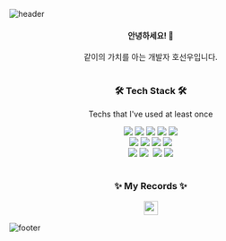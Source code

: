 ![header](https://capsule-render.vercel.app/api?type=waving&color=gradient&height=300&section=header&text=haron&fontAlignY=40&fontSize=100&desc=&descAlignY=65&animation=twinkling)

<div align="center">
  <h4>안녕하세요! 👋</h4>
  같이의 가치를 아는 개발자 호선우입니다.
  <br /><br />
  <h3 align="center">🛠 Tech Stack 🛠</h3>
  <p align="center"> Techs that I've used at least once </p>

  <div class="stack">
  <a href="#"><img src="https://img.shields.io/badge/Java-007396?style=flat&logo=Java&logoColor=#007396"/></a>
  <a href="#"><img src="https://img.shields.io/badge/JavaScript-F7DF1E?style=flat&logo=JavaScript&logoColor=black"/></a>
  <a href="#"><img src="https://img.shields.io/badge/Python-3766AB?style=flat&logo=Python&logoColor=white"/></a>
  <a href="#"><img src="https://img.shields.io/badge/HTML5-E34F26?style=flat&logo=HTML5&logoColor=white"/></a>
  <a href="#"><img src="https://img.shields.io/badge/CSS3-1572B6?style=flat&logo=CSS3&logoColor=white"/></a>
  <br />
  <a href="#"><img src="https://img.shields.io/badge/Node.js-339933?style=flat&logo=node-dot-js&logoColor=white"/></a>
  <a href="#"><img src="https://img.shields.io/badge/GraphQL-E10098?style=flat&logo=graphql&logoColor=white"/></a>
  <a href="#"><img src="https://img.shields.io/badge/APOLLO-311C87?style=flat&logo=apollo-graphql&logoColor=white"/></a>
  <a href="#"><img src="https://img.shields.io/badge/React-61DAFB?style=flat&logo=React&logoColor=white"/></a>
  <br />
  <a href="#"><img src="https://img.shields.io/badge/MySQL-4479A1?style=flat&logo=MySQL&logoColor=white"/></a>
  <a href="#"><img src="https://img.shields.io/badge/PostgreSQL-4169E1?style=flat&logo=PostgreSQL&logoColor=white"/></a>
  <a href="#"><img srcs="https://img.shields.io/badge/Docker-2496ED?style=flat&logo=Docker&logoColor=white"/></a>
  <a href="#"><img src="https://img.shields.io/badge/Git-F05032?style=flat&logo=Git&logoColor=white"/></a>
  <a href="#"><img src="https://img.shields.io/badge/AWS-232F3E?style=flat&logo=amazon-aws&logoColor=white"/></a>
	</div>
 <br />
  <h3>✨ My Records ✨</h3>
  <div class="media">
    <a href="https://velog.io/@haron"><img src="https://img.shields.io/badge/Velog-11B48A?style=flat&logo=Vimeo&logoColor=white" height="25px;"/></a>
  <!-- <a href="#"><img src="https://img.shields.io/badge/Portfolio-444444?style=flat&logo=Notion&logoColor=white" height="25px;"/></a> -->
  </div>

</div>


	

![footer](https://capsule-render.vercel.app/api?section=footer&type=waving&color=e2e4e3&height=130)